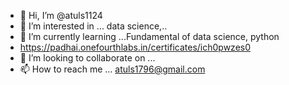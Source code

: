 - 👋 Hi, I’m @atuls1124
- 👀 I’m interested in ... data science,..
- 🌱 I’m currently learning ...Fundamental of data science, python 
-  https://padhai.onefourthlabs.in/certificates/ich0pwzes0
- 💞️ I’m looking to collaborate on ...
- 📫 How to reach me ... atuls1796@gmail.com


<!---
atuls1124/atuls1124 is a ✨ special ✨ repository because its `README.md` (this file) appears on your GitHub profile.
You can click the Preview link to take a look at your changes.
--->

